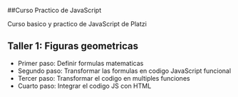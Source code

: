 ##Curso Practico de JavaScript

Curso basico y practico de JavaScript de Platzi

## Taller 1: Figuras geometricas 

- Primer paso: Definir formulas matematicas
- Segundo paso: Transformar las formulas en codigo JavaScript funcional
- Tercer paso: Transformar el codigo en multiples funciones 
- Cuarto paso: Integrar el codigo JS con HTML

